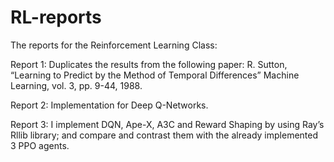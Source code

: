 # RL-reports
The reports for the Reinforcement Learning Class:


Report 1: Duplicates the results from the following paper:
R. Sutton, “Learning to Predict by the Method of Temporal Differences” Machine Learning, vol. 3, pp. 9-44, 1988.


Report 2: Implementation for Deep Q-Networks.

Report 3: I implement DQN, Ape-X, A3C
and Reward Shaping by using Ray’s Rllib library; and compare
and contrast them with the already implemented 3 PPO agents.
